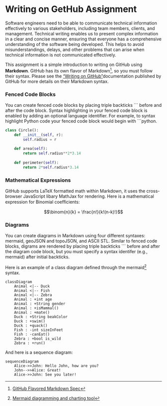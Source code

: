 # Writing on GetHub Assignment

Software engineers need to be able to communicate technical information effectively to various stakeholders, including team members, clients, and management. Technical writing enables us to present complex information in a clear and concise manner, ensuring that everyone has a comprehensive understanding of the software being developed. This helps to avoid misunderstandings, delays, and other problems that can arise when technical information is not communicated effectively. 

This assignment is a simple introduction to writing on GitHub using **Markdown**. GitHub has its own flavor of Markdown[^1], so you must follow their syntax. Please see the [“Writing on GitHub”](https://docs.github.com/en/get-started/writing-on-github)documentation published by GitHub for more details on their Markdown syntax.

### Fenced Code Blocks

You can create fenced code blocks by placing triple backticks \`\`\` before and after the code block. Syntax highlighting in your fenced code block is enabled by adding an optional language identifier. For example, to syntax highlight Python code your fenced code block would begin with \`\`\`python.

```python
class Circle():
    def __init__(self, r):
        self.radius = r
        
    def area(self):
        return self.radius**2*3.14
        
    def perimeter(self):
        return 2*self.radius*3.14
```

### Mathematical Expressions

GitHub supports LaTeX formatted math within Markdown, it uses the cross-browser
JavaScript libary MathJax for rendering. Here is a mathematical expression for Binomial coeﬀicients:

```math
\binom{n}{k} = \frac{n!}{k!(n-k)!}
```

[^1]: [GitHub Flavored Markdown Spec](https://github.github.com/gfm/)

### Diagrams

You can create diagrams in Markdown using four different syntaxes: mermaid, geoJSON and topoJSON, and ASCII STL. Similar to fenced code blocks, digrams are rendered by placing triple backticks \`\`\` before and after the diagram code block, but you must specify a syntax identifer (e.g., mermaid) after initial backticks.

Here is an example of a class diagram defined through the mermaid[^2] syntax.

```mermaid
classDiagram
    Animal <|-- Duck
    Animal <|-- Fish
    Animal <|-- Zebra
    Animal : +int age
    Animal : +String gender
    Animal : +isMammal()
    Animal : +mate()
    Duck : +String beakColor
    Duck : +swim()
    Duck : +quack()
    Fish : -int sizeInFeet
    Fish : -canEat()
    Zebra : +bool is_wild
    Zebra : +run()

```

And here is a sequence diagram:

[^2]: [Mermaid diagramming and charting tool](https://mermaid.js.org/)

```mermaid
sequenceDiagram
    Alice->>John: Hello John, how are you?
    John-->>Alice: Great!
    Alice->>John: See you later!
```
